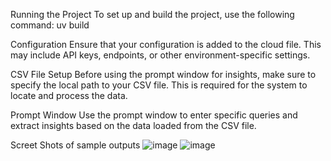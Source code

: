 Running the Project
To set up and build the project, use the following command:
uv build

Configuration
Ensure that your configuration is added to the cloud file. This may include API keys, endpoints, or other environment-specific settings.

CSV File Setup
Before using the prompt window for insights, make sure to specify the local path to your CSV file. This is required for the system to locate and process the data.

Prompt Window
Use the prompt window to enter specific queries and extract insights based on the data loaded from the CSV file.


Screet Shots of sample outputs
![image](https://github.com/user-attachments/assets/70542a10-8aa9-4f83-ac36-10f21014bc19)
![image](https://github.com/user-attachments/assets/7b0b2967-2cf2-46b8-b9b2-10d3cf603e4b)


